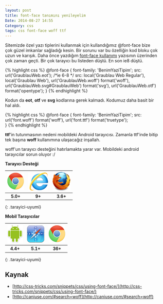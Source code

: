 ```yaml
---
layout: post
title: font-face tanımını yenileyelim
Date: 2014-08-27 14:55
Category: css
tags: css font-face woff ttf
---
```


Sitemizde özel yazı tiplerini kullanmak için kullandığımız @font-face bize çok güzel imkanlar sağladığı kesin. Bir sorunu var bu özelliğin kod bloku çok uzun ve karışık. Daha önce yazdığım [font-face kullanımı](/font-face-kullanimi/) yazısının üzerinden çok zaman geçti. Bir çok tarayıcı bu listeden düştü. En son ie8 düştü.

{% highlight css %}
@font-face {
    font-family: 'BenimYaziTipim';
    src: url('GraublauWeb.eot'); /*ie 6-8 */
    src: local('Graublau Web Regular'), local('Graublau Web'),
    url('GraublauWeb.woff') format('woff'),
    url('GraublauWeb.svg#GraublauWeb') format('svg'),
    url('GraublauWeb.otf') format('opentype');
}
{% endhighlight %}

Kodun da **eot**, **otf** ve **svg** kodlarına gerek kalmadı. Kodumuz daha basit bir hal aldı. 

{% highlight css %}
@font-face {
  font-family: 'BenimYaziTipim';
  src: url('font.woff') format('woff'), 
       url('font.ttf') format('truetype');      
}
{% endhighlight %}

**ttf**'in tutunmasının nedeni mobildeki Android tarayıcısı. Zamanla ttf'inde bitip tek başına **woff** kullanımına ulaşacağız inşallah.

woff'un tarayıcı desteğini hatırlamakta yarar var. Mobildeki android tarayıcılar sorun oluyor :/

**Tarayıcı Desteği**

|![Chrome][chrome]|![explorer][explorer]|![Firefox][firefox]|
|:-----------------:|:---------------:|:-------------------:|
|**5.0+**|**9+**|**3.6+**|
{: .tarayici-uyumi}

**Mobil Tarayıcılar**

|![Android][android] | ![Mobil Safari][msafari] | ![Chrome][chrome] |
|:------------------------:|:----------------------:|:-------------------:|
|**4.4+**|**5.1+**|**36+**|
{: .tarayici-uyumi}

## Kaynak

 - [http://css-tricks.com/snippets/css/using-font-face/](http://css-tricks.com/snippets/css/using-font-face/)
 - [http://caniuse.com/#search=woff](http://caniuse.com/#search=woff)

[firefox]: /images/ff.png
[chrome]: /images/ch.png
[explorer]: /images/ie.png
[msafari]:/images/sm.png
[android]:/images/an.png
